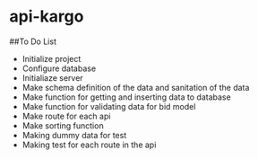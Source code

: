# api-kargo

##To Do List
- Initialize project
- Configure database
- Initialiaze server
- Make schema definition of the data and sanitation of the data
- Make function for getting and inserting data to database
- Make function for validating data for bid model
- Make route for each api
- Make sorting function
- Making dummy data for test
- Making test for each route in the api
